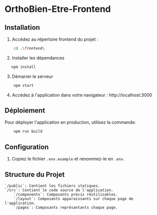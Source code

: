 # OrthoBien-Etre-Frontend

## Installation

1. Accédez au répertoire frontend du projet :

```bash
    cd .\frontend\
```

2. Installer les dépendances

```bash
   npm install
```

3. Démarrer le serveur

```bash
    npm start
```

4. Accédez à l'application dans votre navigateur : http://localhost:3000

## Déploiement

Pour déployer l'application en production, utilisez la commande:

```bash
    npm run build
```

## Configuration

1. Copiez le fichier `.env.example` et renommez-le en `.env`.

## Structure du Projet

    `/public`: Contient les fichiers statiques.
    `/src`: Contient le code source de l'application.
        `/components`: Composants précis réutilisables.
        `/layout`: Composants apparaissants sur chaque page de l'application.
        `/pages`: Composants représantants chaque page.
